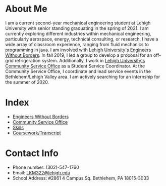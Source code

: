 

# About Me

I am a current second-year mechanical engineering student at Lehigh University with senior standing graduating in the spring of 2021. I am currently exploring different industries within mechanical engineering, particularly aerospace, energy, technical consulting, or research. I have a wide array of classroom experience, ranging from fluid mechanics to programming in java. I am involved with [Lehigh University's Engineers Without Borders](https://liam-magargal.github.io/Engineers-Without-Borders/). In fall 2019, I led a group to develop a proposal for an off-grid refrigeration system. Additionally, I work in [Lehigh University's Community Service Office](https://liam-magargal.github.io/Community-Service-Office/) as a Student Service Coordinator. At the Community Service Office, I coordinate and lead service events in the Bethlehem/Lehigh Valley area. I am actively searching for an internship for the summer of 2020.

# Index
* [Engineers Without Borders](https://liam-magargal.github.io/Engineers-Without-Borders/)
* [Community Service Office](https://liam-magargal.github.io/Community-Service-Office/)
* [Skills](https://liam-magargal.github.io/Skills/)
* [Coursework/Transcript](https://liam-magargal.github.io/Coursework/)

# Contact Info
* Phone number: (302)-547-1760
* Email: LKM322@lehigh.edu
* School Address: #2861 4 Campus Sq. Bethlehem, PA 18015-3033

